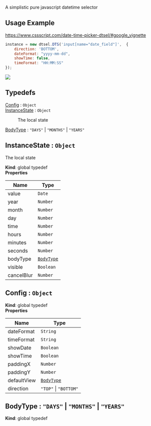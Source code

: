 A simplistic pure javascript datetime selector


## Usage Example

https://www.cssscript.com/date-time-picker-dtsel/#google_vignette

```js
instance = new dtsel.DTS('input[name="date_field"]',  {
    direction: 'BOTTOM',
    dateFormat: "yyyy-mm-dd",
    showTime: false,
    timeFormat: "HH:MM:SS"
});
```
![](https://i.imgur.com/DeYesl9.jpg)


## Typedefs

<dl>
<dt><a href="#Config">Config</a> : <code>Object</code></dt>
<dd></dd>
<dt><a href="#InstanceState">InstanceState</a> : <code>Object</code></dt>
<dd><p>The local state</p>
</dd>
<dt><a href="#BodyType">BodyType</a> : <code>&quot;DAYS&quot;</code> | <code>&quot;MONTHS&quot;</code> | <code>&quot;YEARS&quot;</code></dt>
<dd></dd>
</dl>

<a name="InstanceState"></a>

## InstanceState : <code>Object</code>
The local state

**Kind**: global typedef  
**Properties**

| Name | Type |
| --- | --- |
| value | <code>Date</code> | 
| year | <code>Number</code> | 
| month | <code>Number</code> | 
| day | <code>Number</code> | 
| time | <code>Number</code> | 
| hours | <code>Number</code> | 
| minutes | <code>Number</code> | 
| seconds | <code>Number</code> | 
| bodyType | [<code>BodyType</code>](#BodyType) | 
| visible | <code>Boolean</code> | 
| cancelBlur | <code>Number</code> | 

<a name="Config"></a>

## Config : <code>Object</code>
**Kind**: global typedef  
**Properties**

| Name | Type |
| --- | --- |
| dateFormat | <code>String</code> | 
| timeFormat | <code>String</code> | 
| showDate | <code>Boolean</code> | 
| showTime | <code>Boolean</code> | 
| paddingX | <code>Number</code> | 
| paddingY | <code>Number</code> | 
| defaultView | [<code>BodyType</code>](#BodyType) | 
| direction | <code>&quot;TOP&quot;</code> \| <code>&quot;BOTTOM&quot;</code> | 

<a name="BodyType"></a>

## BodyType : <code>&quot;DAYS&quot;</code> \| <code>&quot;MONTHS&quot;</code> \| <code>&quot;YEARS&quot;</code>
**Kind**: global typedef  
